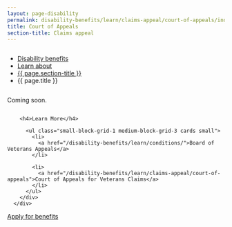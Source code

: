 ```yaml
---
layout: page-disability
permalink: disability-benefits/learn/claims-appeal/court-of-appeals/index.html
title: Court of Appeals
section-title: Claims appeal
---
```


<div class="splash" markdown="0">
<div class="row" markdown="0">
<div class="small-12 columns" markdown="0">

<ul class="breadcrumbs" role="menubar" aria-label="Primary">
<li class="parent"><a href="{{ site.url }}/disability-benefits/">Disability benefits</a></li>
<li class="parent"><a href="/disability-benefits/learn/">Learn about</a></li>
<li class="parent"><a href="/disability-benefits/learn/claims-appeal/">{{ page.section-title }}</a></li>
<li class="active">{{ page.title }}</li>
</ul>

</div>
</div>
</div>

<div class="main" role="main" markdown="0">
<div class="section one" markdown="0">
<div class="primary" markdown="0">
<div class="row" markdown="0">
<div class="small-12 columns" markdown="1">

Coming soon.

</div>
</div>
</div>

<div class="navigation">
  <div class="row">
    <div class="small-12 columns">

        <h4>Learn More</h4>

          <ul class="small-block-grid-1 medium-block-grid-3 cards small">
            <li>
              <a href="/disability-benefits/learn/conditions/">Board of Veterans Appeals</a>
            </li>

            <li>
              <a href="/disability-benefits/learn/claims-appeal/court-of-appeals">Court of Appeals for Veterans Claims</a>
            </li>
          </ul>
        </div>
      </div>
</div>


<div class="section two" markdown="0">
<div class="action" markdown="0">
<div class="row" markdown="0">
<div class="small-12 medium-10 medium-centered columns" markdown="0">
<a class="button start" href="#">Apply for benefits</a>
</div>
</div>
</div>
</div>

</div>

</div>
